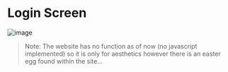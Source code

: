 # Login Screen
![image](https://github.com/bassmm/login-screen/assets/134802035/835d5a32-6e1c-4de2-9fc0-b832c2838ab9)

> Note: The website has no function as of now (no javascript implemented) so it is only for aesthetics however there is an easter egg found within the site...

